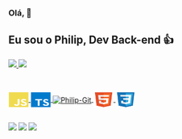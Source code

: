 ### Olá, 👋
## Eu sou o Philip, Dev Back-end 👍

<div>
<a href="https://github.com/PhTyr">
<img height="180em" src="https://github-readme-stats.vercel.app/api?username=PhTyr&show_icons=true&theme=dracula&include_all_commits=true&count_private=true"/>
<img height="100em" src="https://github-readme-stats.vercel.app/api/top-langs/?username=PhTyr&layout=compact&langs_count=7&theme=dracula"/>
</div>

##

<div style="display: inline_block"><br>
  <img align="center" alt="Philip-Js" height="30" width="40" src="https://raw.githubusercontent.com/devicons/devicon/master/icons/javascript/javascript-plain.svg">
  <img align="center" alt="Philip-Ts" height="30" width="40" src="https://raw.githubusercontent.com/devicons/devicon/master/icons/typescript/typescript-plain.svg">
  <img align="center" alt="Philip-Git" height="30" width="40" src="https://raw.githubusercontent.com/jmnote/z-icons/master/svg/git.svg">
  <img align="center" alt="Philip-HTML" height="30" width="40" src="https://raw.githubusercontent.com/devicons/devicon/master/icons/html5/html5-original.svg">
  <img align="center" alt="Philip-CSS" height="30" width="40" src="https://raw.githubusercontent.com/devicons/devicon/master/icons/css3/css3-original.svg">
</div>

##

<div>
  <a href="https://www.instagram.com/philip_rm/" target="_blank"><img src="https://img.shields.io/badge/-Instagram-%23E4405F?style=for-the-badge&logo=instagram&logoColor=white" target="_blank"></a>
  <a href = "mailto:philip.rodrigues.machado@gmail.com"><img src="https://img.shields.io/badge/-Gmail-%23333?style=for-the-badge&logo=gmail&logoColor=white" target="_blank"></a>
  <a href="https://www.linkedin.com/in/philip-rodrigues-machado-95240460/" target="_blank"><img src="https://img.shields.io/badge/-LinkedIn-%230077B5?style=for-the-badge&logo=linkedin&logoColor=white" target="_blank"></a>
</div>









